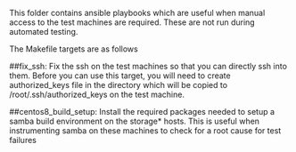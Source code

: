 This folder contains ansible playbooks which are useful when manual access to the test machines are required. These are not run during automated testing.

The Makefile targets are as follows

##fix_ssh:
Fix the ssh on the test machines so that you can directly ssh into them. Before you can use this target, you will need to create authorized_keys file in the directory which will be copied to /root/.ssh/authorized_keys on the test machine.

##centos8_build_setup:
Install the required packages needed to setup a samba build environment on the storage* hosts. This is useful when instrumenting samba on these machines to check for a root cause for test failures

